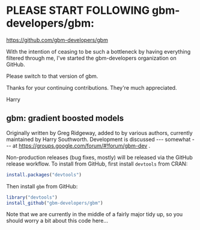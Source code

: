 
# PLEASE START FOLLOWING gbm-developers/gbm:
https://github.com/gbm-developers/gbm

With the intention of ceasing to be such a bottleneck by having everything filtered through me, I've started the gbm-developers organization on GitHub.

Please switch to that version of gbm.

Thanks for your continuing contributions. They're much appreciated.

Harry

gbm: gradient boosted models
----------------------------

Originally written by Greg Ridgeway, added to by various authors,
currently maintained by Harry Southworth.  Development is discussed
--- somewhat --- at https://groups.google.com/forum/#!forum/gbm-dev .

Non-production releases (bug fixes, mostly) will be released via the GitHub
release workflow. To install from GitHub, first install `devtools` from CRAN:

```R
install.packages("devtools")
```

Then install `gbm` from GitHub:

```R
library("devtools")
install_github("gbm-developers/gbm")
```

Note that we are currently in the middle of a fairly major tidy up, so
you should worry a bit about this code here...